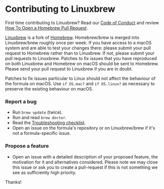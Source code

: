 # Contributing to Linuxbrew

First time contributing to Linuxbrew? Read our [Code of Conduct](https://github.com/Homebrew/brew/blob/master/CODE_OF_CONDUCT.md#code-of-conduct) and review [How To Open a Homebrew Pull Request](https://docs.brew.sh/How-To-Open-a-Homebrew-Pull-Request).

[Linuxbrew](https://github.com/Linuxbrew/brew) is a fork of [Homebrew](https://github.com/Homebrew/brew). Homebrew/brew is merged into Linuxbrew/brew roughly once per week. If you have access to a macOS system and are able to test your changes there: please submit your pull request to Homebrew rather than to Linuxbrew. If not, please submit your pull requests to Linuxbrew. Patches to fix issues that you have reproduced on both Linuxbrew and Homebrew on macOS should be sent to Homebrew. Please send your pull request to Linuxbrew if you are in doubt.

Patches to fix issues particular to Linux should not affect the behaviour of the formula on macOS. Use `if OS.mac?` and `if OS.linux?` as necessary to preserve the existing behaviour on macOS.

### Report a bug

* Run `brew update` (twice).
* Run and read `brew doctor`.
* Read the [Troubleshooting checklist](https://docs.brew.sh/Troubleshooting).
* Open an issue on the formula's repository or on Linuxbrew/brew if it's not a formula-specific issue.

### Propose a feature

* Open an issue with a detailed description of your proposed feature, the motivation for it and alternatives considered. Please note we may close this issue or ask you to create a pull-request if this is not something we see as sufficiently high priority.

Thanks!
